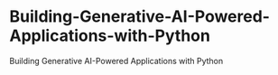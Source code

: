 # Building-Generative-AI-Powered-Applications-with-Python
Building Generative AI-Powered Applications with Python
